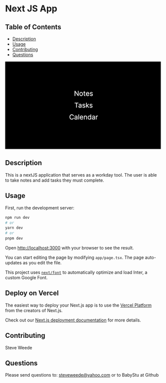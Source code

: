 # Next JS App

## Table of Contents
- [Description](#description)
- [Usage](#usage)
- [Contributing](#contributing)
- [Questions](#questions)

![Homepage](./public/nextApp.png)


## Description
This is a nextJS application that serves as a workday tool. The user is able to take notes and add tasks they must complete.

## Usage
First, run the development server:

```bash
npm run dev
# or
yarn dev
# or
pnpm dev
```

Open [http://localhost:3000](http://localhost:3000) with your browser to see the result.

You can start editing the page by modifying `app/page.tsx`. The page auto-updates as you edit the file.

This project uses [`next/font`](https://nextjs.org/docs/basic-features/font-optimization) to automatically optimize and load Inter, a custom Google Font.

## Deploy on Vercel

The easiest way to deploy your Next.js app is to use the [Vercel Platform](https://vercel.com/new?utm_medium=default-template&filter=next.js&utm_source=create-next-app&utm_campaign=create-next-app-readme) from the creators of Next.js.

Check out our [Next.js deployment documentation](https://nextjs.org/docs/deployment) for more details.

## Contributing
Steve Weede

## Questions
Please send questions to:
steveweede@yahoo.com or to BabyStu at Github